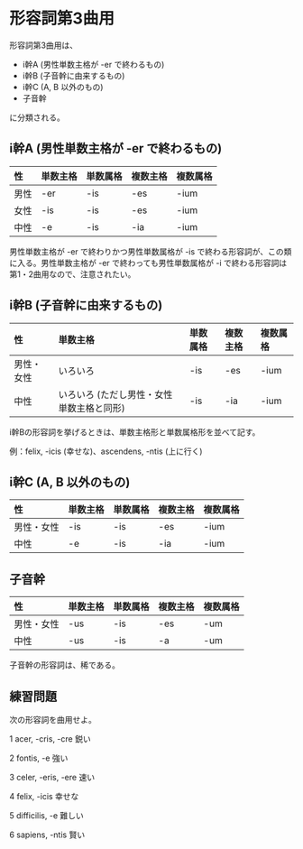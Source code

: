 # 形容詞第3曲用

形容詞第3曲用は、

- i幹A (男性単数主格が -er で終わるもの)
- i幹B (子音幹に由来するもの)
- i幹C (A, B 以外のもの)
- 子音幹

に分類される。

## i幹A (男性単数主格が -er で終わるもの)

|性|単数主格|単数属格|複数主格|複数属格|
|:---|:---|:---|:---|:---|
|男性|-er|-is|-es|-ium|
|女性|-is|-is|-es|-ium|
|中性|-e|-is|-ia|-ium|

男性単数主格が -er で終わりかつ男性単数属格が -is で終わる形容詞が、この類に入る。男性単数主格が -er で終わっても男性単数属格が -i で終わる形容詞は第1・2曲用なので、注意されたい。

## i幹B (子音幹に由来するもの)

|性|単数主格|単数属格|複数主格|複数属格|
|:---|:---|:---|:---|:---|
|男性・女性|いろいろ|-is|-es|-ium|
|中性|いろいろ (ただし男性・女性単数主格と同形)|-is|-ia|-ium|

i幹Bの形容詞を挙げるときは、単数主格形と単数属格形を並べて記す。

例：felix, -icis (幸せな)、ascendens, -ntis (上に行く)

## i幹C (A, B 以外のもの)

|性|単数主格|単数属格|複数主格|複数属格|
|:---|:---|:---|:---|:---|
|男性・女性|-is|-is|-es|-ium|
|中性|-e|-is|-ia|-ium|

## 子音幹

|性|単数主格|単数属格|複数主格|複数属格|
|:---|:---|:---|:---|:---|
|男性・女性|-us|-is|-es|-um|
|中性|-us|-is|-a|-um|

子音幹の形容詞は、稀である。

## 練習問題

次の形容詞を曲用せよ。

1 acer, -cris, -cre 鋭い

2 fontis, -e 強い

3 celer, -eris, -ere 速い

4 felix, -icis 幸せな

5 difficilis, -e 難しい

6 sapiens, -ntis 賢い
